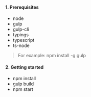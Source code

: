 #### 1. Prerequisites

- node
- gulp
- gulp-cli
- typings
- typescript
- ts-node

> For example: npm install -g gulp

#### 2. Getting started

- npm install
- gulp build
- npm start
